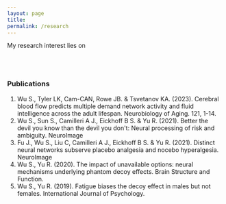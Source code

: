 ```yaml
---
layout: page
title: 
permalink: /research
---
```




My research interest lies on 


<br>
<br>
 
### Publications

1. Wu S., Tyler LK, Cam-CAN, Rowe JB. & Tsvetanov KA. (2023). Cerebral blood flow predicts
multiple demand network activity and fluid intelligence across the adult lifespan. Neurobiology of
Aging. 121, 1-14.
2. Wu S., Sun S., Camilleri A J., Eickhoff B S. & Yu R. (2021). Better the devil you know than the devil
you don't: Neural processing of risk and ambiguity. NeuroImage
3. Fu J., Wu S., Liu C, Camilleri A J., Eickhoff B S. & Yu R. (2021). Distinct neural networks subserve
placebo analgesia and nocebo hyperalgesia. NeuroImage
4. Wu S., Yu R. (2020). The impact of unavailable options: neural mechanisms underlying phantom
decoy effects. Brain Structure and Function.
5. Wu S., Yu R. (2019). Fatigue biases the decoy effect in males but not females. International Journal
of Psychology.

